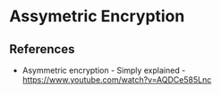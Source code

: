 # Assymetric Encryption

## References

- Asymmetric encryption - Simply explained - https://www.youtube.com/watch?v=AQDCe585Lnc
